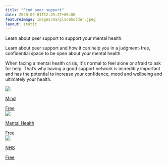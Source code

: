 ```yaml
---
title: "Find peer support"
date: 2020-09-01T12:49:27+06:00
featureImage: images/ma/placeholder.jpeg
layout: static
---
```


Learn about peer support to support your mental health.

Learn about peer support and how it can help you in a judgment-free, confidential space to be open about your mental health.

When facing a mental health crisis, it's normal to feel alone or afraid to ask for help. That’s why having a good support network is incredibly important and has the potential to increase your confidence, mood and wellbeing and ultimately your health.

<a class="ma-link" href="https://www.mind.org.uk/information-support/drugs-and-treatments/peer-support/about-peer-support/"><div class="ma-card ma-card-Community"><div class="ma-icon"><img src ="/images/Icon-check - community - opacity.svg"/></div><div class="ma-name"><p>Mind</p></div><div class="ma-paid-text"><span>Free</span></div></div></a><a class="ma-link" href="https://www.mentalhealth.org.uk/explore-mental-health/a-z-topics/peer-support"><div class="ma-card ma-card-Community"><div class="ma-icon"><img src ="/images/Icon-check - community - opacity.svg"/></div><div class="ma-name"><p>Mental Health</p></div><div class="ma-paid-text"><span>Free</span></div></div></a><a class="ma-link" href="https://www.england.nhs.uk/personalisedcare/supported-self-management/peer-support/"><div class="ma-card ma-card-Community"><div class="ma-icon"><img src ="/images/Icon-check - community - opacity.svg"/></div><div class="ma-name"><p>NHS</p></div><div class="ma-paid-text"><span>Free</span></div></div></a>  

<br/><br/>






